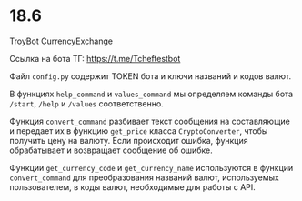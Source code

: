 # 18.6
TroyBot CurrencyExchange

Ссылка на бота ТГ: https://t.me/Tcheftestbot

Файл `config.py` содержит TOKEN бота и ключи названий и кодов валют. 

В функциях `help_command` и `values_command` мы определяем команды бота `/start`, `/help` и `/values` соответственно.

Функция `convert_command` разбивает текст сообщения на составляющие и передает их в функцию `get_price` класса `CryptoConverter`, чтобы получить цену на валюту. Если происходит ошибка, функция обрабатывает и возвращает сообщение об ошибке.

Функции `get_currency_code` и `get_currency_name` используются в функции `convert_command` для преобразования названий валют, используемых пользователем, в коды валют, необходимые для работы с API.
